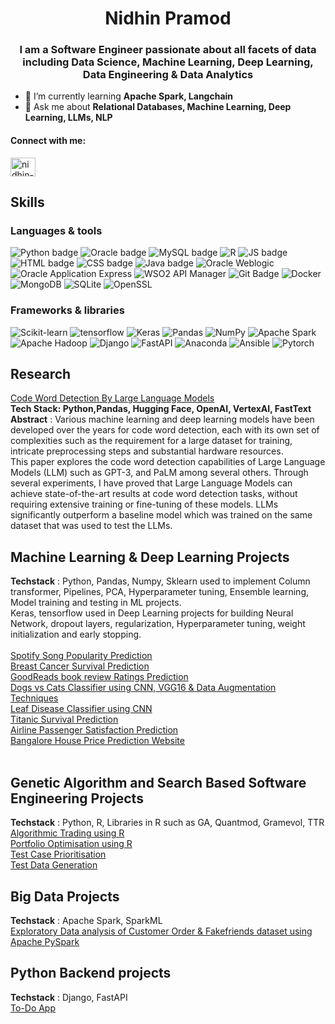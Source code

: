 <h1 align="center">Nidhin Pramod</h1>
<h3 align="center">I am a Software Engineer passionate about all facets of data including Data Science, Machine Learning, Deep Learning, Data Engineering & Data Analytics</h3>

- 🌱 I’m currently learning **Apache Spark, Langchain**
- 💬 Ask me about **Relational Databases, Machine Learning, Deep Learning, LLMs, NLP**

<h4 align="left">Connect with me:</h4>
<p align="left">
<a href="https://linkedin.com/in/nidhin-pramod-208aa6a7" target="blank"><img align="center" src="https://raw.githubusercontent.com/rahuldkjain/github-profile-readme-generator/master/src/images/icons/Social/linked-in-alt.svg" alt="nidhin-pramod-208aa6a7" height="30" width="40" /></a>
</p>

## Skills

### Languages & tools

![Python badge](https://img.shields.io/badge/Python-FFD43B?style=for-the-badge&logo=python&logoColor=blue)
![Oracle badge](https://img.shields.io/badge/Oracle-red?style=for-the-badge&logo=oracle&labelColor=cream)
![MySQL badge](https://img.shields.io/badge/MySql-%23FFFFED?style=for-the-badge&logo=mysql&labelColor=cream)
![R](https://img.shields.io/badge/R-276DC3?style=for-the-badge&logo=r&logoColor=white)
![JS badge](https://img.shields.io/badge/JavaScript-323330?style=for-the-badge&logo=javascript&logoColor=F7DF1E)
![HTML badge](https://img.shields.io/badge/HTML5-E34F26?style=for-the-badge&logo=html5&logoColor=white)
![CSS badge](https://img.shields.io/badge/CSS3-1572B6?style=for-the-badge&logo=css3&logoColor=white)
![Java badge](https://img.shields.io/badge/java-%23ED8B00.svg?style=for-the-badge&logo=openjdk&logoColor=white)
![Oracle Weblogic](https://img.shields.io/badge/Oracle%20Weblogic-%20red?style=for-the-badge&logo=oracle)
![Oracle Application Express](https://img.shields.io/badge/Oracle%20Application%20Express-%20red?style=for-the-badge&logo=oracle)
![WSO2 API Manager](https://img.shields.io/badge/WSO2%20API%20Manager-%20orange?style=for-the-badge)
![Git Badge](https://img.shields.io/badge/git-%23F05033.svg?style=for-the-badge&logo=git&logoColor=white)
![Docker](https://img.shields.io/badge/docker-%230db7ed.svg?style=for-the-badge&logo=docker&logoColor=white)
![MongoDB](https://img.shields.io/badge/MongoDB-4EA94B?style=for-the-badge&logo=mongodb&logoColor=white)
![SQLite](https://img.shields.io/badge/SQLite-07405E?style=for-the-badge&logo=sqlite&logoColor=white)
![OpenSSL](https://img.shields.io/badge/Open-SSL-%20%23E5E5E5?style=for-the-badge&logo=openssl)

### Frameworks & libraries
![Scikit-learn](https://img.shields.io/badge/Scikit-learn-%23CCCCBE?style=for-the-badge&logo=scikitlearn&logoColor=blue)
![tensorflow](https://img.shields.io/badge/TensorFlow-FF6F00?style=for-the-badge&logo=TensorFlow&logoColor=white)
![Keras](https://img.shields.io/badge/Keras-D00000?style=for-the-badge&logo=Keras&logoColor=whit)
![Pandas](https://img.shields.io/badge/Pandas-2C2D72?style=for-the-badge&logo=pandas&logoColor=white)
![NumPy](https://img.shields.io/badge/numpy-%23013243.svg?style=for-the-badge&logo=numpy&logoColor=white)
![Apache Spark](https://img.shields.io/badge/Apache%20Spark-%23FFFFED?style=for-the-badge&logo=apachespark&labelColor=cream)
![Apache Hadoop](https://img.shields.io/badge/Apache%20Hadoop-%23CCCCBE?style=for-the-badge&logo=apachehadoop&logoColor=blue)
![Django](https://img.shields.io/badge/django-%23CCCCBE?style=for-the-badge&logo=django&logoColor=blue)
![FastAPI](https://img.shields.io/badge/FastAPI-005571?style=for-the-badge&logo=fastapi)
![Anaconda](https://img.shields.io/badge/Anaconda-%2344A833.svg?style=for-the-badge&logo=anaconda&logoColor=white)
![Ansible](https://img.shields.io/badge/ansible-%231A1918.svg?style=for-the-badge&logo=ansible&logoColor=white)
![Pytorch](https://img.shields.io/badge/PyTorch-EE4C2C?style=for-the-badge&logo=pytorch&logoColor=white)

## Research

[Code Word Detection By Large Language Models](https://github.com/Nidhin117/Codeword-Detection-by-LLM)<br>
<b>Tech Stack: Python,Pandas, Hugging Face, OpenAI, VertexAI, FastText </b><br>
**Abstract** : Various machine learning and deep learning models have been developed over the years for code word detection, each with its own set of complexities such as the requirement for a large dataset for training, intricate preprocessing steps and substantial hardware resources. <br>
This paper explores the code word detection capabilities of Large Language Models (LLM) such as GPT-3, and PaLM among several others. Through several experiments, I have proved that Large Language Models can achieve state-of-the-art results at code word detection tasks, without requiring extensive training or fine-tuning of these models. LLMs significantly outperform a baseline model which was trained on the same dataset that was used to test the LLMs.<br>

## Machine Learning & Deep Learning Projects 
**Techstack** : Python, Pandas, Numpy, Sklearn used to implement Column transformer, Pipelines, PCA, Hyperparameter tuning, Ensemble learning, Model training and testing in ML projects. <br>
Keras, tensorflow used in Deep Learning projects for building Neural Network, dropout layers, regularization, Hyperparameter tuning, weight initialization and early stopping. <br>
<br>
[Spotify Song Popularity Prediction](https://github.com/Nidhin117/Spotify-Song-Popularity-prediction) <br>
[Breast Cancer Survival Prediction](https://github.com/Nidhin117/Breast-Cancer-Survival-prediction) <br>
[GoodReads book review Ratings Prediction](https://github.com/Nidhin117/GoodReads-Review-Prediction-Deep-Learning) <br>
[Dogs vs Cats Classifier using CNN, VGG16 & Data Augmentation Techniques](https://github.com/Nidhin117/DogsvsCats-Classifier-using-CNN-and-VGG16) <br>
[Leaf Disease Classifier using CNN](https://github.com/Nidhin117/Leaf-Disease-Classification-using-CNN) <br>
[Titanic Survival Prediction](https://github.com/Nidhin117/Titanic-survivial-Prediction) <br>
[Airline Passenger Satisfaction Prediction](https://github.com/Nidhin117/Airline-passenger-Satisfaction) <br>
[Bangalore House Price Prediction Website](https://github.com/Nidhin117/House-Price-Prediction) <br>
<br>
## Genetic Algorithm and Search Based Software Engineering Projects
**Techstack** : Python, R, Libraries in R such as GA, Quantmod, Gramevol, TTR <br>
[Algorithmic Trading using R](https://github.com/Nidhin117/Algorithmic-Trading-Using-R) <br>
[Portfolio Optimisation using R](https://github.com/Nidhin117/Portfolio-Optimisation) <br>
[Test Case Prioritisation](https://github.com/Nidhin117/Test-Case-Prioritization) <br>
[Test Data Generation](https://github.com/Nidhin117/Test-Data-generation) <br>

## Big Data Projects
**Techstack** : Apache Spark, SparkML  <br>
[Exploratory Data analysis of Customer Order & Fakefriends dataset using Apache PySpark](https://github.com/Nidhin117/PySpark-Customer-Orders-and-Fake-friends-dataset-Analysis) <br>

## Python Backend projects
**Techstack** : Django, FastAPI <br>
[To-Do App](https://github.com/Nidhin117/To-Do-App-Django) <br>



